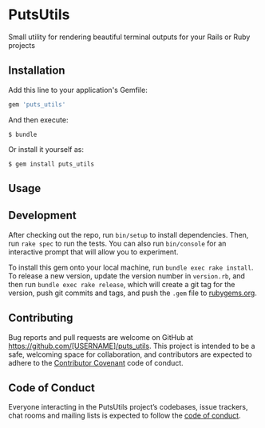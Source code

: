 # PutsUtils

 Small utility for rendering beautiful terminal outputs for your Rails or Ruby projects

## Installation

Add this line to your application's Gemfile:

```ruby
gem 'puts_utils'
```

And then execute:

    $ bundle

Or install it yourself as:

    $ gem install puts_utils

## Usage



## Development

After checking out the repo, run `bin/setup` to install dependencies. Then, run `rake spec` to run the tests. You can also run `bin/console` for an interactive prompt that will allow you to experiment.

To install this gem onto your local machine, run `bundle exec rake install`. To release a new version, update the version number in `version.rb`, and then run `bundle exec rake release`, which will create a git tag for the version, push git commits and tags, and push the `.gem` file to [rubygems.org](https://rubygems.org).

## Contributing

Bug reports and pull requests are welcome on GitHub at https://github.com/[USERNAME]/puts_utils. This project is intended to be a safe, welcoming space for collaboration, and contributors are expected to adhere to the [Contributor Covenant](http://contributor-covenant.org) code of conduct.

## Code of Conduct

Everyone interacting in the PutsUtils project’s codebases, issue trackers, chat rooms and mailing lists is expected to follow the [code of conduct](https://github.com/[USERNAME]/puts_utils/blob/master/CODE_OF_CONDUCT.md).
